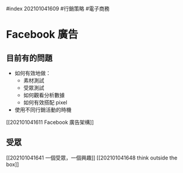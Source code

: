 #index 202101041609 #行銷策略 #電子商務 

# Facebook 廣告

## 目前有的問題
- 如何有效地做：
	- 素材測試
	- 受眾測試
	- 如何觀看分析數據
	- 如何有效搭配 pixel
- 使用不同行銷活動的時機

[[202101041611 Facebook 廣告架構]]

## 受眾
[[202101041641 一個受眾，一個興趣]]
[[202101041648 think outside the box]]